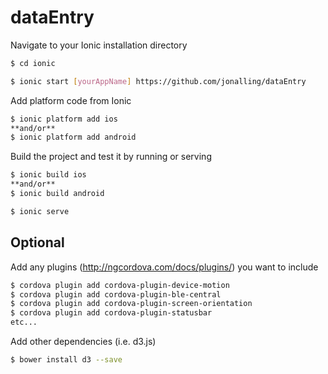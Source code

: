 # dataEntry

Navigate to your Ionic installation directory

```sh
$ cd ionic
```

```sh
$ ionic start [yourAppName] https://github.com/jonalling/dataEntry
```

Add platform code from Ionic

```sh
$ ionic platform add ios
**and/or**
$ ionic platform add android
```

Build the project and test it by running or serving

```sh
$ ionic build ios
**and/or**
$ ionic build android

$ ionic serve 
```

## Optional

Add any plugins (http://ngcordova.com/docs/plugins/) you want to include

```sh
$ cordova plugin add cordova-plugin-device-motion
$ cordova plugin add cordova-plugin-ble-central
$ cordova plugin add cordova-plugin-screen-orientation
$ cordova plugin add cordova-plugin-statusbar
etc...
```

Add other dependencies (i.e. d3.js) 

```sh
$ bower install d3 --save
```

